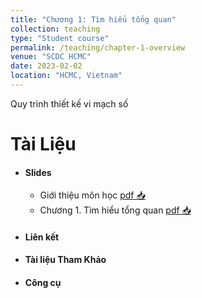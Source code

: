 ```yaml
---
title: "Chương 1: Tìm hiểu tổng quan"
collection: teaching
type: "Student course"
permalink: /teaching/chapter-1-overview
venue: "SCDC HCMC"
date: 2023-02-02
location: "HCMC, Vietnam"
---
```



Quy trình thiết kế vi mạch số

Tài Liệu  
========
* #### Slides
  
  * Giới thiệu môn học [pdf 📥](https://uithcm-my.sharepoint.com/:b:/g/personal/cuongtv_hcmuit_edu_vn/EV4Dh9EriKhPn0kdk3BAPvoBCapDHmtcpwhar6Z3l2AhbA?e=5f6bNq)
  * Chương 1. Tìm hiểu tổng quan [pdf 📥](https://uithcm-my.sharepoint.com/:b:/g/personal/cuongtv_hcmuit_edu_vn/EYF-ajJp5PdEht7UqedShpMBH0Vd1B4WNbH8q0tCnJzoXw?e=cQ9LAI)
* #### Liên kết
* #### Tài liệu Tham Khảo
* #### Công cụ
